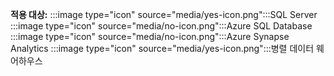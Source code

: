 <Token>**적용 대상:** :::image type="icon" source="media/yes-icon.png":::SQL Server :::image type="icon" source="media/no-icon.png":::Azure SQL Database :::image type="icon" source="media/no-icon.png":::Azure Synapse Analytics :::image type="icon" source="media/yes-icon.png":::병렬 데이터 웨어하우스</Token>
